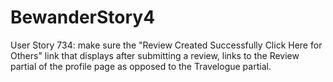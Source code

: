 # BewanderStory4
User Story 734: make sure the "Review Created Successfully Click Here for Others" link that displays after  submitting a review, links to the Review partial of the profile page as opposed to the Travelogue partial.
